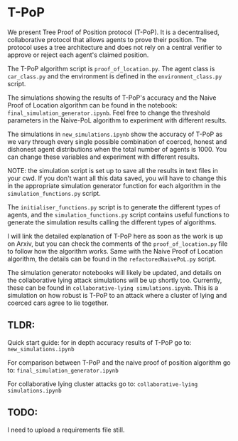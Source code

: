 # T-PoP
We present Tree Proof of Position protocol (T-PoP). It is a decentralised, collaborative protocol that allows agents to prove their position. 
The protocol uses a tree architecture and does not rely on a central verifier to approve or reject each agent's claimed position.

The T-PoP algorithm script is `proof_of_location.py`. The agent class is `car_class.py` and the environment is defined in the `environment_class.py` script.

The simulations showing the results of T-PoP's accuracy and the Naive Proof of Location algorithm can be found in the notebook: `final_simulation_generator.ipynb`. 
Feel free to change the threshold parameters in the Naive-PoL algorithm to experiment with different results. 

The simulations in `new_simulations.ipynb` show the accuracy of T-PoP as we vary through every single possible combination of coerced, honest and dishonest agent distributions when the total number of agents is 1000.
You can change these variables and experiment with different results. 

NOTE: the simulation script is set up to save all the results in text files in your cwd. If you don't want all this data saved, you will have to change this in the appropriate simulation generator function for each algorithm in the `simulation_functions.py` script.

The `initialiser_functions.py` script is to generate the different types of agents, and the `simulation_functions.py` script contains useful functions to generate the simulation results calling the different types of algorithms.

I will link the detailed explanation of T-PoP here as soon as the work is up on Arxiv, but you can check the comments of the `proof_of_location.py` file to follow how the algorithm works.
Same with the Naive Proof of Location algorithm, the details can be found in the `refactoredNaivePoL.py` script.

The simulation generator notebooks will likely be updated, and details on the collaborative lying attack simulations will be up shortly too. Currently, these can be found in `collaborative-lying simulations.ipynb`.
This is a simulation on how robust is T-PoP to an attack where a cluster of lying and coerced cars agree to lie together. 

## TLDR: 
Quick start guide: for in depth accuracy results of T-PoP go to: `new_simulations.ipynb`

For comparison between T-PoP and the naive proof of position algorithm go to: `final_simulation_generator.ipynb`

For collaborative lying cluster attacks go to: `collaborative-lying simulations.ipynb`

## TODO: 
I need to upload a requirements file still.

